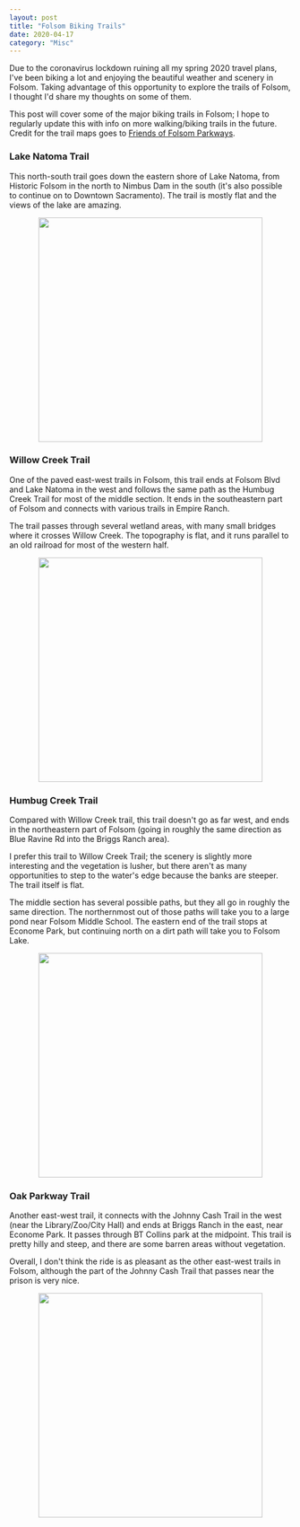 ```yaml
---
layout: post
title: "Folsom Biking Trails"
date: 2020-04-17
category: "Misc"
---
```


Due to the coronavirus lockdown ruining all my spring 2020 travel plans, I've been biking a lot and enjoying the beautiful weather and scenery in Folsom. Taking advantage of this opportunity to explore the trails of Folsom, I thought I'd share my thoughts on some of them. 

This post will cover some of the major biking trails in Folsom; I hope to regularly update this with info on more walking/biking trails in the future. Credit for the trail maps goes to [Friends of Folsom Parkways](https://enjoyfolsomtrails.org/trailsmaps.html).

### Lake Natoma Trail

This north-south trail goes down the eastern shore of Lake Natoma, from Historic Folsom in the north to Nimbus Dam in the south (it's also possible to continue on to Downtown Sacramento). The trail is mostly flat and the views of the lake are amazing.

<p align="center">
  <img height="400" src="https://yangdanny97.github.io/misc/trails/lake-natoma-trail.png">
</p>

### Willow Creek Trail

One of the paved east-west trails in Folsom, this trail ends at Folsom Blvd and Lake Natoma in the west and follows the same path as the Humbug Creek Trail for most of the middle section. It ends in the southeastern part of Folsom and connects with various trails in Empire Ranch. 

The trail passes through several wetland areas, with many small bridges where it crosses Willow Creek. The topography is flat, and it runs parallel to an old railroad for most of the western half. 

<p align="center">
  <img height="400" src="https://yangdanny97.github.io/misc/trails/willow-creek-trail.png">
</p>

### Humbug Creek Trail

Compared with Willow Creek trail, this trail doesn't go as far west, and ends in the northeastern part of Folsom (going in roughly the same direction as Blue Ravine Rd into the Briggs Ranch area). 

I prefer this trail to Willow Creek Trail; the scenery is slightly more interesting and the vegetation is lusher, but there aren't as many opportunities to step to the water's edge because the banks are steeper. The trail itself is flat.

The middle section has several possible paths, but they all go in roughly the same direction. The northernmost out of those paths will take you to a large pond near Folsom Middle School. The eastern end of the trail stops at Econome Park, but continuing north on a dirt path will take you to Folsom Lake. 

<p align="center">
  <img height="400" src="https://yangdanny97.github.io/misc/trails/humbug-creek-trail.png">
</p>

### Oak Parkway Trail

Another east-west trail, it connects with the Johnny Cash Trail in the west (near the Library/Zoo/City Hall) and ends at Briggs Ranch in the east, near Econome Park. It passes through BT Collins park at the midpoint. This trail is pretty hilly and steep, and there are some barren areas without vegetation. 

Overall, I don't think the ride is as pleasant as the other east-west trails in Folsom, although the part of the Johnny Cash Trail that passes near the prison is very nice.

<p align="center">
  <img height="400" src="https://yangdanny97.github.io/misc/trails/oak-parkway-trail.png">
</p>

